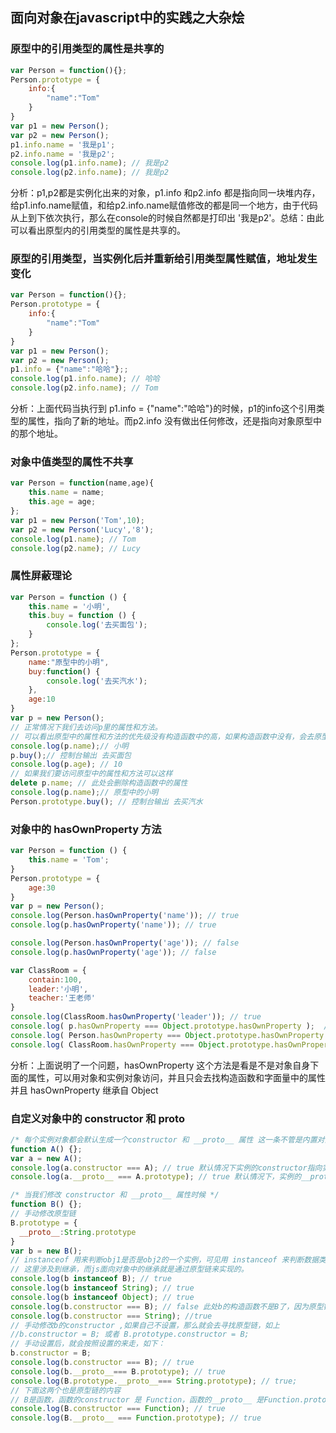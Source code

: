 面向对象在javascript中的实践之大杂烩
---

### 原型中的引用类型的属性是共享的

```javascript
var Person = function(){};
Person.prototype = {
    info:{
        "name":"Tom"
    }
}
var p1 = new Person();
var p2 = new Person();
p1.info.name = '我是p1';
p2.info.name = '我是p2';
console.log(p1.info.name); // 我是p2
console.log(p2.info.name); // 我是p2
```

分析：p1,p2都是实例化出来的对象，p1.info 和p2.info 都是指向同一块堆内存，给p1.info.name赋值，和给p2.info.name赋值修改的都是同一个地方，由于代码从上到下依次执行，那么在console的时候自然都是打印出 '我是p2'。总结：由此可以看出原型内的引用类型的属性是共享的。

### 原型的引用类型，当实例化后并重新给引用类型属性赋值，地址发生变化

```javascript
var Person = function(){};
Person.prototype = {
    info:{
        "name":"Tom"
    }
}
var p1 = new Person();
var p2 = new Person();
p1.info = {"name":"哈哈"};;
console.log(p1.info.name); // 哈哈
console.log(p2.info.name); // Tom
```

分析：上面代码当执行到 p1.info = {"name":"哈哈"}的时候，p1的info这个引用类型的属性，指向了新的地址。而p2.info 没有做出任何修改，还是指向对象原型中的那个地址。


### 对象中值类型的属性不共享

```javascript
var Person = function(name,age){
    this.name = name;
    this.age = age;
};
var p1 = new Person('Tom',10);
var p2 = new Person('Lucy','8');
console.log(p1.name); // Tom
console.log(p2.name); // Lucy
```

### 属性屏蔽理论

```javascript
var Person = function () {
    this.name = '小明',
    this.buy = function () {
        console.log('去买面包');
    }
};
Person.prototype = {
    name:"原型中的小明",
    buy:function() {
        console.log('去买汽水');
    },
    age:10
}
var p = new Person();
// 正常情况下我们去访问p里的属性和方法。
// 可以看出原型中的属性和方法的优先级没有构造函数中的高，如果构造函数中没有，会去原型中查找
console.log(p.name);// 小明
p.buy();// 控制台输出 去买面包
console.log(p.age); // 10
// 如果我们要访问原型中的属性和方法可以这样
delete p.name; // 此处会删除构造函数中的属性
console.log(p.name);// 原型中的小明
Person.prototype.buy(); // 控制台输出 去买汽水
```


### 对象中的 hasOwnProperty 方法

```javascript
var Person = function () {
    this.name = 'Tom';
}
Person.prototype = {
    age:30
}
var p = new Person();
console.log(Person.hasOwnProperty('name')); // true
console.log(p.hasOwnProperty('name')); // true

console.log(Person.hasOwnProperty('age')); // false
console.log(p.hasOwnProperty('age')); // false

var ClassRoom = {
    contain:100,
    leader:'小明',
    teacher:'王老师'
}
console.log(ClassRoom.hasOwnProperty('leader')); // true
console.log( p.hasOwnProperty === Object.prototype.hasOwnProperty );  //true
console.log( Person.hasOwnProperty === Object.prototype.hasOwnProperty );  //true
console.log( ClassRoom.hasOwnProperty === Object.prototype.hasOwnProperty );  //true
```

分析：上面说明了一个问题，hasOwnProperty 这个方法是看是不是对象自身下面的属性，可以用对象和实例对象访问，并且只会去找构造函数和字面量中的属性并且 hasOwnProperty 继承自 Object

### 自定义对象中的 constructor 和 __proto__


```javascript
/* 每个实例对象都会默认生成一个constructor 和 __proto__ 属性 这一条不管是内置对象还是自定义对象都是一样的 */
function A() {};
var a = new A();
console.log(a.constructor === A); // true 默认情况下实例的constructor指向实例的构造函数
console.log(a.__proto__ === A.prototype); // true 默认情况下，实例的__proto__属性指向类的prototype

/* 当我们修改 constructor 和 __proto__ 属性时候 */
function B() {};
// 手动修改原型链
B.prototype = {
  __proto__:String.prototype
}
var b = new B();
// instanceof 用来判断obj1是否是obj2的一个实例，可见用 instanceof 来判断数据类型也是不准确的。
// 这里涉及到继承，而js面向对象中的继承就是通过原型链来实现的。
console.log(b instanceof B); // true
console.log(b instanceof String); // true
console.log(b instanceof Object); // true
console.log(b.constructor === B); // false 此处b的构造函数不是B了，因为原型链指到String上去了。
console.log(b.constructor === String); //true
// 手动修改b的constructor ,如果自己不设置，那么就会去寻找原型链，如上
//b.constructor = B; 或者 B.prototype.constructor = B;
// 手动设置后，就会按照设置的来走，如下：
b.constructor = B;
console.log(b.constructor === B); // true
console.log(b.__proto__=== B.prototype); // true
console.log(B.prototype.__proto__=== String.prototype); // true;
// 下面这两个也是原型链的内容
// B是函数，函数的constructor 是 Function，函数的__proto__ 是Function.prototype
console.log(B.constructor === Function); // true
console.log(B.__proto__ === Function.prototype); // true
```
